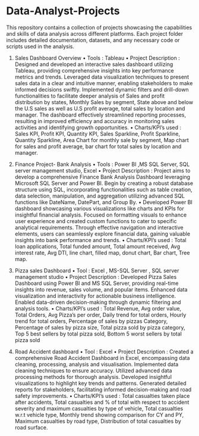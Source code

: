 # Data-Analyst-Projects
This repository contains a collection of projects showcasing the capabilities and skills of data analysis across different platforms. Each project folder includes detailed documentation, datasets, and any necessary code or scripts used in the analysis.

1.	Sales Dashboard Overview
•	Tools : Tableau
•	Project Description : Designed and developed an interactive sales dashboard utilizing Tableau, providing comprehensive insights into key performance metrics and trends. Leveraged data visualization techniques to present sales data in a clear and intuitive manner, enabling stakeholders to make informed decisions swiftly. Implemented dynamic filters and drill-down functionalities to facilitate deeper analysis of Sales and profit distribution by states, Monthly Sales by segment, State above and below the U.S sales as well as U.S profit average, total sales by location and manager. The dashboard effectively streamlined reporting processes, resulting in improved efficiency and accuracy in monitoring sales activities and identifying growth opportunities.
•	Charts/KPI’s used : Sales KPI, Profit KPI, Quantity KPI, Sales Sparkline, Profit Sparkline, Quantity Sparkline, Area Chart for monthly sale by segment, Map chart for sales and profit average, bar chart for total sales by location and manager.

3.	Finance Project- Bank Analysis
•	Tools : Power BI ,MS SQL Server, SQL server management studio, Excel
•	Project Description : Project aims to develop a comprehensive Finance Bank Analysis Dashboard leveraging Microsoft SQL Server and Power BI. Begin by creating a robust database structure using SQL, incorporating functionalities such as table creation, data selection, manipulation, and aggregation utilizing advanced SQL functions like DateName, DatePart, and Group By.
•	Developed Power BI dashboard showcasing various visualizations like charts and KPIs for insightful financial analysis. Focused on formatting visuals to enhance user experience and created custom functions to cater to specific analytical requirements.
Through effective navigation and interactive elements, users can seamlessly explore financial data, gaining valuable insights into bank performance and trends.
•	Charts/KPI’s used : Total loan applications, Total funded amount, Total amount received, Avg interest rate, Avg DTI, line chart, filled map, donut chart, Bar chart, Tree map.

3.	Pizza sales Dashboard
•	Tool : Excel , MS-SQL Server , SQL server management studio
•	Project Description : Developed Pizza Sales Dashboard using Power BI and MS SQL Server, providing real-time insights into revenue, sales volume, and popular items. Enhanced data visualization and interactivity for actionable business intelligence. Enabled data-driven decision-making through dynamic filtering and analysis tools.
•	Charts/KPI’s used : Total Revenue, Avg order value, Total Orders, Avg Pizza’s per order, Daily trend for total orders, Hourly trend for total orders, Percentage of sales by pizzas Category, Percentage of sales by pizza size, Total pizza sold by pizza category, Top  5 best sellers by total pizza sold, Bottom 5 worst sellers by total pizza sold

4.	Road Accident dashboard
•	Tool : Excel
•	Project Description : Created a comprehensive Road Accident Dashboard in Excel, encompassing data cleaning, processing, analysis and visualisation. Implemented data cleaning techniques to ensure accuracy. Utilized advanced data processing methods for thorough analysis. Developed insightful visualizations to highlight key trends and patterns. Generated detailed reports for stakeholders, facilitating informed decision-making and road safety improvements.
•	Charts/KPI’s used : Total casualties taken place after accidents, Total casualties and % of total with respect to accident severity and maximum casualties by type of vehicle, Total casualties w.r.t vehicle type, Monthly trend showing comparison for CY and PY, Maximum casualties by road type, Distribution of total casualties by road surface.

